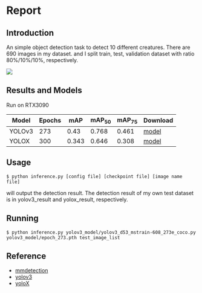 # Report

## Introduction

An simple object detection task to detect 10 different creatures. There are 690 images in my dataset. and I split train, test, validation dataset with ratio 80%/10%/10%, respectively.

![](https://i.imgur.com/VDIh2DD.png)


## Results and Models

Run on RTX3090

| Model | Epochs | mAP | mAP<sub>50</sub> | mAP<sub>75</sub>| Download |
| -------- | ------- | -------- | -------- | -------- | -------- |
| YOLOv3  | 273    | 0.43 | 0.768 | 0.461 | [model](https://drive.google.com/file/d/1Da9aGdzgiyShodR0z4vodKQnMV_90JmW/view?usp=sharing) |
| YOLOX   | 300    | 0.343| 0.646 | 0.308 | [model](https://drive.google.com/file/d/1LoBTWpd5U1S381BvIFlt4ovKsSfpTECz/view?usp=sharing) | 

## Usage 

``$ python inference.py [config file] [checkpoint file] [image name file]``

will output the detection result. The detection result of my own test dataset is in yolov3_result and yolox_result, respectively.

## Running

``$ python inference.py yolov3_model/yolov3_d53_mstrain-608_273e_coco.py yolov3_model/epoch_273.pth test_image_list``

## Reference

* [mmdetection](https://github.com/open-mmlab/mmdetection)
* [yolov3](https://arxiv.org/pdf/1804.02767)
* [yoloX](https://github.com/Megvii-BaseDetection/YOLOX)

